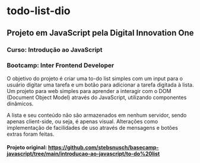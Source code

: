 # todo-list-dio
## Projeto em JavaScript pela Digital Innovation One
### Curso: Introdução ao JavaScript
### Bootcamp: Inter Frontend Developer

O objetivo do projeto é criar uma to-do list simples com um input para o usuário digitar uma tarefa e um botão para adicionar a tarefa digitada à lista.
Um projeto para web simples para aprender a interagir com o DOM (Document Object Model) através do JavaScript, utilizando componentes dinâmicos.

A lista e seu conteúdo não são armazenados em nenhum servidor, sendo apenas client-side, ou seja, é apenas visual.
Alterações como implementação de facilidades de uso através de mensagens e botões extras foram feitas.


#### Projeto original: https://github.com/stebsnusch/basecamp-javascript/tree/main/introducao-ao-javascript/to-do%20list
